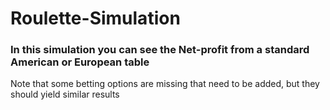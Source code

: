 # Roulette-Simulation

### In this simulation you can see the Net-profit from a standard American or European table

Note that some betting options are missing that need to be added, but they should yield similar results
